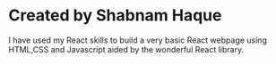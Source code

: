 # Created by Shabnam Haque
I have used my React skills to build a very basic React webpage using HTML,CSS and Javascript aided by the wonderful React library.